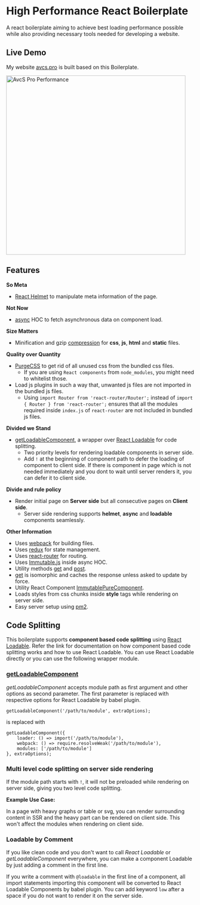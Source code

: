 # High Performance React Boilerplate

A react boilerplate aiming to achieve best loading performance possible while also providing necessary tools needed for developing a website.

Live Demo
-
My website [avcs.pro](https://avcs.pro) is built based on this Boilerplate.

<img src='https://avcs.pro/static/performance.png' alt='AvcS Pro Performance' width="480" />

Features
-
**So Meta**
- [React Helmet](https://github.com/nfl/react-helmet) to manipulate meta information of the page.

**Not Now**
- [async](https://github.com/avcs06/react-boilerplate/blob/master/app/lib/async.js) HOC to fetch asynchronous data on component load.


**Size Matters**
- Minification and gzip [compression](https://www.npmjs.com/package/compression) for **css**, **js**, **html** and **static** files.


**Quality over Quantity**
- [PurgeCSS](https://github.com/FullHuman/purgecss) to get rid of all unused css from the bundled css files.
  - If you are using `React components` from `node_modules`, you might need to whitelist those.
- Load js plugins in such a way that, unwanted js files are not imported in the bundled js files.
  - Using `import Router from 'react-router/Router';` instead of `import { Router } from 'react-router';` ensures that all the modules required inside `index.js` of `react-router` are not included in bundled js files.

**Divided we Stand**
- [getLoadableComponent](https://github.com/avcs06/react-boilerplate/blob/master/app/lib/getLoadableComponent.js), a wrapper over [React Loadable](https://github.com/jamiebuilds/react-loadable) for code splitting.
  - Two priority levels for rendering loadable components in server side.
  - Add `!` at the beginning of component path to defer the loading of component to client side. If there is component in page which is not needed immediately and you dont to wait until server renders it, you can defer it to client side.

**Divide and rule policy**
- Render initial page on **Server side** but all consecutive pages on **Client side**.
  - Server side rendering supports **helmet**, **async** and **loadable** components seamlessly.

**Other Information**
- Uses [webpack](https://webpack.js.org/) for building files.
- Uses [redux](https://redux.js.org/) for state management.
- Uses [react-router](https://github.com/ReactTraining/react-router) for routing.
- Uses [Immutable.js](https://facebook.github.io/immutable-js/) inside async HOC.
- Utility methods [get](https://github.com/avcs06/react-boilerplate/blob/master/common/get.js) and [post](https://github.com/avcs06/react-boilerplate/blob/master/common/post.js).
- [get](https://github.com/avcs06/react-boilerplate/blob/master/common/get.js) is isomorphic and caches the response unless asked to update by force.
- Utility React Component [ImmutablePureComponent](https://github.com/avcs06/react-boilerplate/blob/master/app/lib/ImmutablePureComponent.js).
- Loads styles from css chunks inside **style** tags while rendering on server side.
- Easy server setup using [pm2](https://www.npmjs.com/package/pm2).

Code Splitting
-
This boilerplate supports **component based code splitting** using [React Loadable](https://github.com/jamiebuilds/react-loadable). Refer the link for documentation on how component based code splitting works and how to use React Loadable. You can use React Loadable directly or you can use the following wrapper module.

### [getLoadableComponent](https://github.com/avcs06/react-boilerplate/blob/master/app/lib/getLoadableComponent.js)
*getLoadableComponent* accepts module path as first argument and other options as second parameter. The first parameter is replaced with respective options for React Loadable by babel plugin.
```
getLoadableComponent('/path/to/module', extraOptions);
```
is replaced with
```
getLoadableComponent({
    loader: () => import('/path/to/module'),
    webpack: () => require.resolveWeak('/path/to/module'),
    modules: ['/path/to/module']
}, extraOptions);
```

### Multi level code splitting on server side rendering
If the module path starts with `!`, it will not be preloaded while rendering on server side, giving you two level code splitting.


**Example Use Case:**

In a page with heavy graphs or table or svg, you can render surrounding content in SSR and the heavy part can be rendered on client side. This won't affect the modules when rendering on client side.

### Loadable by Comment
If you like clean code and you don't want to call _React Loadable_ or _getLoadableComponent_ everywhere, you can make a component Loadable by just adding a comment in the first line.

If you write a comment with `@loadable` in the first line of a component, all import statements importing this component will be converted to React Loadable Components by babel plugin. You can add keyword `low` after a space if you do not want to render it on the server side.
